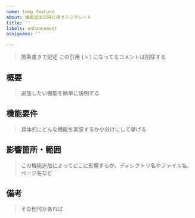 ```yaml
---
name: temp_feature
about: 機能追加の時に使うテンプレート
title: ''
labels: enhancement
assignees: ''

---
```


> 箇条書きで記述
> この引用 ( > ) になってるコメントは削除する

## 概要
> 追加したい機能を簡単に説明する

## 機能要件
> 具体的にどんな機能を実装するか小分けにして挙げる

## 影響箇所・範囲
> この機能追加によってどこに影響するか。ディレクトリ名やファイル名、ページ名など

## 備考
> その他何かあれば
